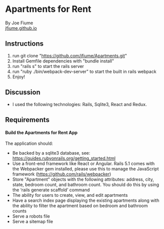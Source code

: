 # Apartments for Rent

By Joe Fiume  
[jfiume.github.io](http://https://github.com/jfiume)

## Instructions

1. run git clone "https://github.com/jfiume/Apartments.git"
2. Install Gemfile dependencies with "bundle install"
3. run "rails s" to start the rails server
4. run "ruby ./bin/webpack-dev-server" to start the built in rails webpack
5. Enjoy!

## Discussion
* I used the following technologies: Rails, Sqlite3, React and Redux.

## Requirements
#### Build the Apartments for Rent App
The application should:
* Be backed by a sqlite3 database, see: https://guides.rubyonrails.org/getting_started.html
* Use a front-end framework like React or Angular. Rails 5.1 comes with the Webpacker
gem installed, please use this to manage the JavaScript framework
(https://github.com/rails/webpacker)
* Store "Apartment" objects with the following attributes: address, city, state, bedroom
count, and bathroom count. You should do this by using the ‘rails generate scaffold’
command
* The ability for users to create, view, and edit apartments
* Have a search index page displaying the existing apartments along with the ability to
filter the apartment based on bedroom and bathroom counts
* Serve a robots file
* Serve a sitemap file
